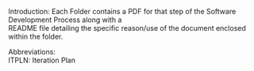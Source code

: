 Introduction: Each Folder contains a PDF for that step of the Software Development Process along with a <br />
README file detailing the specific reason/use of the document enclosed within the folder. <br />

Abbreviations: <br />
ITPLN: Iteration Plan
